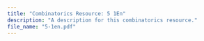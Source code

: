 ```yaml
---
title: "Combinatorics Resource: 5 1En"
description: "A description for this combinatorics resource."
file_name: "5-1en.pdf"
---
```

